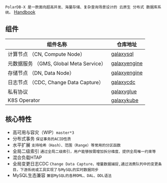 `PolarDB-X 是一款面向超高并发、海量存储、复杂查询场景设计的 云原生 分布式 数据库系统。`
[Handbook](https://polardbx.com/document)

## 组件
| 组件名称                                | 仓库地址                                                 |
| --------------------------------------- | -------------------------------------------------------- |
| 计算节点 （CN, Compute Node）           | [galaxysql](https://github.com/ApsaraDB/galaxysql)       |
| 元数据服务 （GMS, Global Meta Service） | [galaxyengine](https://github.com/ApsaraDB/galaxyengine) |
| 存储节点 （DN, Data Node）              | [galaxyengine](https://github.com/ApsaraDB/galaxyengine) |
| 日志节点 （CDC, Change Data Capture）   | [galaxycdc](https://github.com/ApsaraDB/galaxycdc)       |
| 私有协议                                | [galaxyglue](https://github.com/ApsaraDB/galaxyglue)     |
| K8S Operator                            | [galaxykube](https://github.com/ApsaraDB/galaxykube)     |

## 核心特性
- 高可用与容灾（WIP）`master*3`
- 分布式事务 `保证事务的ACID性质`
- 水平扩展 `支持哈希（Hash）、范围（Range）等常用的分区函数`
- 全局二级索引  `通过全局二级索引，用户能够按需增加拆分维度、提供全局唯一约束等`
- 混合负载HTAP
- 全局变更日志CDC `Change Data Capture，增量数据捕捉,通过消费队列中的变更条目，下游系统或工具实现了与MySQL的实时数据同步`
- MySQL生态兼容 `兼容MySQL的各种DML、DAL、DDL语法`


